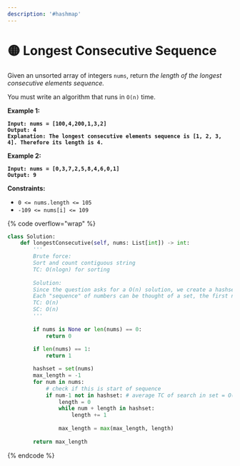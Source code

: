 ```yaml
---
description: '#hashmap'
---
```


# 🟡 Longest Consecutive Sequence

Given an unsorted array of integers `nums`, return _the length of the longest consecutive elements sequence._

You must write an algorithm that runs in `O(n)` time.

**Example 1:**

<pre><code><strong>Input: nums = [100,4,200,1,3,2]
</strong><strong>Output: 4
</strong><strong>Explanation: The longest consecutive elements sequence is [1, 2, 3, 4]. Therefore its length is 4.
</strong></code></pre>

**Example 2:**

<pre><code><strong>Input: nums = [0,3,7,2,5,8,4,6,0,1]
</strong><strong>Output: 9
</strong></code></pre>

**Constraints:**

* `0 <= nums.length <= 105`
* `-109 <= nums[i] <= 109`

{% code overflow="wrap" %}
```python
class Solution:
    def longestConsecutive(self, nums: List[int]) -> int:
        '''
        Brute force:
        Sort and count contiguous string
        TC: O(nlogn) for sorting
        
        Solution:
        Since the question asks for a O(n) solution, we create a hashset to retrieve in O(1) time. 
        Each "sequence" of numbers can be thought of a set, the first number does not have num-1 in the list. Each number that follows adds to the length.
        TC: O(n)
        SC: O(n)
        '''
        
        if nums is None or len(nums) == 0:
            return 0
        
        if len(nums) == 1:
            return 1

        hashset = set(nums) 
        max_length = -1
        for num in nums:
            # check if this is start of sequence
            if num-1 not in hashset: # average TC of search in set = O(1)
                length = 0
                while num + length in hashset:
                    length += 1
                
                max_length = max(max_length, length)
                
        return max_length
```
{% endcode %}

